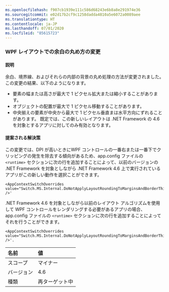 ```yaml
---
ms.openlocfilehash: f907cb1939e111c586d68243e6b8a8e291974e36
ms.sourcegitcommit: e02d17b2cf9c1258dadda4810a5e6072a0089aee
ms.translationtype: HT
ms.contentlocale: ja-JP
ms.lasthandoff: 07/01/2020
ms.locfileid: "85615723"
---
```

### <a name="wpf-layout-rounding-of-margins-has-changed"></a>WPF レイアウトでの余白の丸め方の変更

#### <a name="details"></a>説明

余白、境界線、およびそれらの内部の背景の丸め処理の方法が変更されました。 この変更の結果、以下のようになります。

- 要素の幅または高さが最大で 1 ピクセル拡大または縮小することがあります。
- オブジェクトの配置が最大で 1 ピクセル移動することがあります。
- 中央揃えの要素が中央から最大で 1 ピクセル垂直まは水平方向にずれることがあります。
既定では、この新しいレイアウトは .NET Framework の 4.6 を対象とするアプリに対してのみ有効となります。

#### <a name="suggestion"></a>提案される解決策

この変更では、DPI が高いときにWPF コントロールの一番右または一番下でクリッピングの発生を除去する傾向があるため、app.config ファイルの `<runtime>` セクションに次の行を追加することによって、以前のバージョンの .NET Framework を対象としながら .NET Framework 4.6 上で実行されているアプリがこの新しい動作を選択ことができます。

<pre><code class="lang-xml">&lt;AppContextSwitchOverrides value=&quot;Switch.MS.Internal.DoNotApplyLayoutRoundingToMarginsAndBorderThickness=false&quot; /&gt;&#39;&#13;&#10;</code></pre>

.NET Framework 4.6 を対象としながら以前のレイアウト アルゴリズムを使用して WPF コントロールをレンダリングする必要があるアプリの場合、app.config ファイルの `<runtime>` セクションに次の行を追加することによってそれを行うことができます。

<pre><code class="lang-xml">&lt;AppContextSwitchOverrides value=&quot;Switch.MS.Internal.DoNotApplyLayoutRoundingToMarginsAndBorderThickness=true&quot; /&gt;&#39;.&#13;&#10;</code></pre>

| 名前    | 値       |
|:--------|:------------|
| スコープ   | マイナー       |
| バージョン | 4.6         |
| 種類    | 再ターゲット中 |
